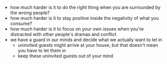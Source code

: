 - how much harder is it to do the right thing when you are surrounded by the wrong people?
- how much harder is it to stay positive inside the negativity of what you consume?
- how much harder is it to focus on your own issues when you're distracted with other people's dramas and conflict
- we have a guard in our minds and decide what we actually want to let in
	- uninvited guests might arrive at your house, but that doesn't mean you have to let them in
	- keep these uninvited guests out of your mind